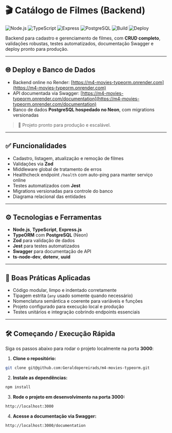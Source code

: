 # 🎬 Catálogo de Filmes (Backend)

![Node.js](https://img.shields.io/badge/Node.js-339933?logo=node.js&logoColor=white) 
![TypeScript](https://img.shields.io/badge/TypeScript-3178C6?logo=typescript&logoColor=white) 
![Express](https://img.shields.io/badge/Express-000000?logo=express&logoColor=white)
![PostgreSQL](https://img.shields.io/badge/PostgreSQL-4169E1?logo=postgresql&logoColor=white)
![Build](https://img.shields.io/badge/Build-Passing-brightgreen)
![Deploy](https://img.shields.io/badge/Render-Online-brightgreen)

Backend para cadastro e gerenciamento de filmes, com **CRUD completo**, validações robustas, testes automatizados, documentação Swagger e deploy pronto para produção.

---

## 🌐 Deploy e Banco de Dados

- Backend online no Render: [https://m4-movies-typeorm.onrender.com](https://m4-movies-typeorm.onrender.com)  
- API documentada via Swagger: [https://m4-movies-typeorm.onrender.com/documentation](https://m4-movies-typeorm.onrender.com/documentation)  
- Banco de dados **PostgreSQL hospedado no Neon**, com migrations versionadas  

> 🔹 Projeto pronto para produção e escalável.

---

## ✅ Funcionalidades

- Cadastro, listagem, atualização e remoção de filmes  
- Validações via **Zod**  
- Middleware global de tratamento de erros  
- Healthcheck endpoint `/health` com auto-ping para manter serviço online  
- Testes automatizados com **Jest**  
- Migrations versionadas para controle do banco  
- Diagrama relacional das entidades  

---

## ⚙️ Tecnologias e Ferramentas

- **Node.js**, **TypeScript**, **Express.js**  
- **TypeORM** com **PostgreSQL** (Neon)  
- **Zod** para validação de dados  
- **Jest** para testes automatizados  
- **Swagger** para documentação de API  
- **ts-node-dev**, **dotenv**, **uuid**  

---

## 🧰 Boas Práticas Aplicadas

- Código modular, limpo e indentado corretamente  
- Tipagem estrita (`any` usado somente quando necessário)  
- Nomenclatura semântica e coerente para variáveis e funções  
- Projeto configurado para execução local e produção  
- Testes unitários e integração cobrindo endpoints essenciais  

---

## 🛠️ Começando / Execução Rápida

Siga os passos abaixo para rodar o projeto localmente na porta **3000**:

1. **Clone o repositório:**

```bash
git clone git@github.com:Geraldopereirads/m4-movies-typeorm.git
```

2. **Instale as dependências:**
```bash
npm install
```

3. **Rode o projeto em desenvolvimento na porta 3000:**
```bash
http://localhost:3000
```

4. **Acesse a documentação via Swagger:**
```bash
http://localhost:3000/documentation
```
